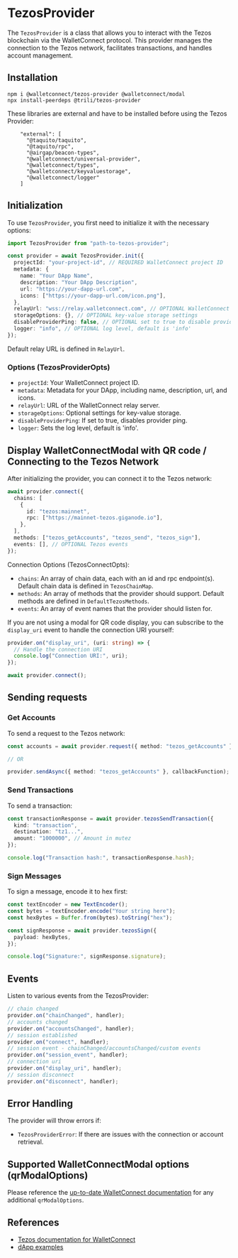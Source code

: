 # TezosProvider

The `TezosProvider` is a class that allows you to interact with the Tezos blockchain via the WalletConnect protocol.
This provider manages the connection to the Tezos network, facilitates transactions, and handles account management.

## Installation

```
npm i @walletconnect/tezos-provider @walletconnect/modal
npx install-peerdeps @trili/tezos-provider
```

These libraries are external and have to be installed before using the Tezos Provider:

```
    "external": [
      "@taquito/taquito",
      "@taquito/rpc",
      "@airgap/beacon-types",
      "@walletconnect/universal-provider",
      "@walletconnect/types",
      "@walletconnect/keyvaluestorage",
      "@walletconnect/logger"
    ]
```

## Initialization

To use `TezosProvider`, you first need to initialize it with the necessary options:

```typescript
import TezosProvider from "path-to-tezos-provider";

const provider = await TezosProvider.init({
  projectId: "your-project-id", // REQUIRED WalletConnect project ID
  metadata: {
    name: "Your DApp Name",
    description: "Your DApp Description",
    url: "https://your-dapp-url.com",
    icons: ["https://your-dapp-url.com/icon.png"],
  },
  relayUrl: "wss://relay.walletconnect.com", // OPTIONAL WalletConnect relay URL
  storageOptions: {}, // OPTIONAL key-value storage settings
  disableProviderPing: false, // OPTIONAL set to true to disable provider ping
  logger: "info", // OPTIONAL log level, default is 'info'
});
```

Default relay URL is defined in `RelayUrl`.

### Options (TezosProviderOpts)

- `projectId`: Your WalletConnect project ID.
- `metadata`: Metadata for your DApp, including name, description, url, and icons.
- `relayUrl`: URL of the WalletConnect relay server.
- `storageOptions`: Optional settings for key-value storage.
- `disableProviderPing`: If set to true, disables provider ping.
- `logger`: Sets the log level, default is 'info'.

## Display WalletConnectModal with QR code / Connecting to the Tezos Network

After initializing the provider, you can connect it to the Tezos network:

```typescript
await provider.connect({
  chains: [
    {
      id: "tezos:mainnet",
      rpc: ["https://mainnet-tezos.giganode.io"],
    },
  ],
  methods: ["tezos_getAccounts", "tezos_send", "tezos_sign"],
  events: [], // OPTIONAL Tezos events
});
```

Connection Options (TezosConnectOpts):

- `chains`: An array of chain data, each with an id and rpc endpoint(s). Default chain data is defined in `TezosChainMap`.
- `methods`: An array of methods that the provider should support. Default methods are defined in `DefaultTezosMethods`.
- `events`: An array of event names that the provider should listen for.

If you are not using a modal for QR code display, you can subscribe to the `display_uri` event to handle the connection URI yourself:

```typescript
provider.on("display_uri", (uri: string) => {
  // Handle the connection URI
  console.log("Connection URI:", uri);
});

await provider.connect();
```

## Sending requests

### Get Accounts

To send a request to the Tezos network:

```typescript
const accounts = await provider.request({ method: "tezos_getAccounts" });

// OR

provider.sendAsync({ method: "tezos_getAccounts" }, callbackFunction);
```

### Send Transactions

To send a transaction:

```typescript
const transactionResponse = await provider.tezosSendTransaction({
  kind: "transaction",
  destination: "tz1...",
  amount: "1000000", // Amount in mutez
});

console.log("Transaction hash:", transactionResponse.hash);
```

### Sign Messages

To sign a message, encode it to hex first:

```typescript
const textEncoder = new TextEncoder();
const bytes = textEncoder.encode("Your string here");
const hexBytes = Buffer.from(bytes).toString("hex");

const signResponse = await provider.tezosSign({
  payload: hexBytes,
});

console.log("Signature:", signResponse.signature);
```

## Events

Listen to various events from the TezosProvider:

```typescript
// chain changed
provider.on("chainChanged", handler);
// accounts changed
provider.on("accountsChanged", handler);
// session established
provider.on("connect", handler);
// session event - chainChanged/accountsChanged/custom events
provider.on("session_event", handler);
// connection uri
provider.on("display_uri", handler);
// session disconnect
provider.on("disconnect", handler);
```

## Error Handling

The provider will throw errors if:

- `TezosProviderError`: If there are issues with the connection or account retrieval.

## Supported WalletConnectModal options (qrModalOptions)

Please reference the [up-to-date WalletConnect documentation](https://docs.walletconnect.com) for any additional `qrModalOptions`.

## References

- [Tezos documentation for WalletConnect](https://docs.walletconnect.com/advanced/multichain/rpc-reference/tezos-rpc)
- [dApp examples](https://github.com/WalletConnect/web-examples/tree/main/dapps)
